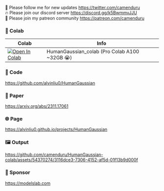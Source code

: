 🐣 Please follow me for new updates https://twitter.com/camenduru <br />
🔥 Please join our discord server https://discord.gg/k5BwmmvJJU <br />
🥳 Please join my patreon community https://patreon.com/camenduru <br />

### 🦒 Colab

| Colab | Info
| --- | --- |
[![Open In Colab](https://colab.research.google.com/assets/colab-badge.svg)](https://colab.research.google.com/github/camenduru/HumanGaussian-colab/blob/main/HumanGaussian_colab.ipynb) | HumanGaussian_colab (Pro Colab A100 ~32GB 😭)

### 🧬 Code
https://github.com/alvinliu0/HumanGaussian

### 📄 Paper
https://arxiv.org/abs/2311.17061

### 🌐 Page
https://alvinliu0.github.io/projects/HumanGaussian

### 🖼 Output

https://github.com/camenduru/HumanGaussian-colab/assets/54370274/3116dce3-7306-4152-af5d-01f13b9d000f

### 🏢 Sponsor
https://modelslab.com
